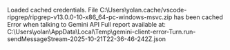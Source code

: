 Loaded cached credentials.
File C:\Users\yolan\.cache/vscode-ripgrep/ripgrep-v13.0.0-10-x86_64-pc-windows-msvc.zip has been cached
Error when talking to Gemini API Full report available at: C:\Users\yolan\AppData\Local\Temp\gemini-client-error-Turn.run-sendMessageStream-2025-10-21T22-36-46-242Z.json

